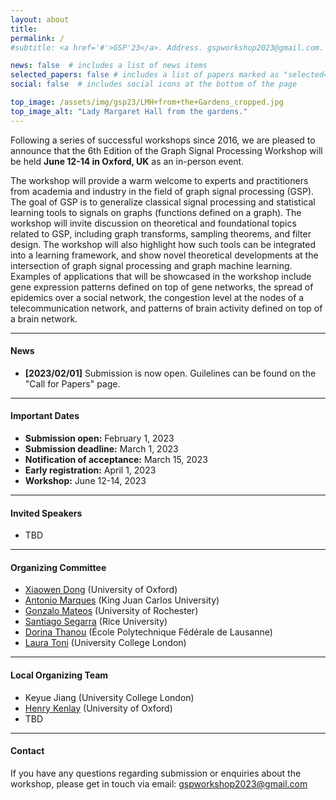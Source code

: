 ```yaml
---
layout: about
title: 
permalink: /
#subtitle: <a href='#'>GSP'23</a>. Address. gspworkshop2023@gmail.com. Moto. Etc.

news: false  # includes a list of news items
selected_papers: false # includes a list of papers marked as "selected={true}"
social: false  # includes social icons at the bottom of the page

top_image: /assets/img/gsp23/LMH+from+the+Gardens_cropped.jpg
top_image_alt: "Lady Margaret Hall from the gardens."
---
```


Following a series of successful workshops since 2016, we are pleased to announce that the 6th Edition of the Graph Signal Processing Workshop will be held **June 12-14 in Oxford, UK** as an in-person event.

The workshop will provide a warm welcome to experts and practitioners from academia and industry in the field of graph signal processing (GSP). The goal of GSP is to generalize classical signal processing and statistical learning tools to signals on graphs (functions defined on a graph). The workshop will invite discussion on theoretical and foundational topics related to GSP, including graph transforms, sampling theorems, and filter design. The workshop will also highlight how such tools can be integrated into a learning framework, and show novel theoretical developments at the intersection of graph signal processing and graph machine learning. Examples of applications that will be showcased in the workshop include gene expression patterns defined on top of gene networks, the spread of epidemics over a social network, the congestion level at the nodes of a telecommunication network, and patterns of brain activity defined on top of a brain network.

---
#### News
+ **[2023/02/01]** Submission is now open. Guilelines can be found on the "Call for Papers" page.

---
#### Important Dates
+ **Submission open:** February 1, 2023
+ **Submission deadline:** March 1, 2023
+ **Notification of acceptance:** March 15, 2023
+ **Early registration:** April 1, 2023
+ **Workshop:** June 12-14, 2023

---
#### Invited Speakers
+ TBD

---
#### Organizing Committee
+ [Xiaowen Dong](https://web.media.mit.edu/~xdong/) (University of Oxford)
+ [Antonio Marques](https://www.tsc.urjc.es/~amarques/) (King Juan Carlos University)
+ [Gonzalo Mateos](https://www.hajim.rochester.edu/ece/sites/gmateos//) (University of Rochester)
+ [Santiago Segarra](https://segarra.rice.edu) (Rice University)
+ [Dorina Thanou](https://people.epfl.ch/dorina.thanou?lang=en) (École Polytechnique Fédérale de Lausanne)
+ [Laura Toni](https://www.ucl.ac.uk/iccs/dr-laura-toni) (University College London)

---
#### Local Organizing Team
+ Keyue Jiang (University College London)
+ [Henry Kenlay](https://henrykenlay.github.io/) (University of Oxford)
+ TBD

---
#### Contact
If you have any questions regarding submission or enquiries about the workshop, please get in touch via email: [gspworkshop2023@gmail.com](mailto:gspworkshop2023@gmail.com)
<br/>

